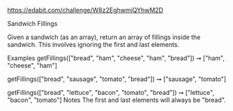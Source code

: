 https://edabit.com/challenge/W8z2EghwmjQYhwM2D

Sandwich Fillings

Given a sandwich (as an array), return an array of fillings inside the sandwich. This involves ignoring the first and last elements.

Examples
getFillings(["bread", "ham", "cheese", "ham", "bread"]) ➞ ["ham", "cheese", "ham"]

getFillings(["bread", "sausage", "tomato", "bread"]) ➞ ["sausage", "tomato"]

getFillings(["bread", "lettuce", "bacon", "tomato", "bread"]) ➞ ["lettuce", "bacon", "tomato"]
Notes
The first and last elements will always be "bread".